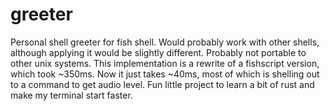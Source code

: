# greeter

Personal shell greeter for fish shell. Would probably work with other shells, although applying it would be slightly different. Probably not portable to other unix systems. This implementation is a rewrite of a fishscript version, which took ~350ms. Now it just takes ~40ms, most of which is shelling out to a command to get audio level. Fun little project to learn a bit of rust and make my terminal start faster.
